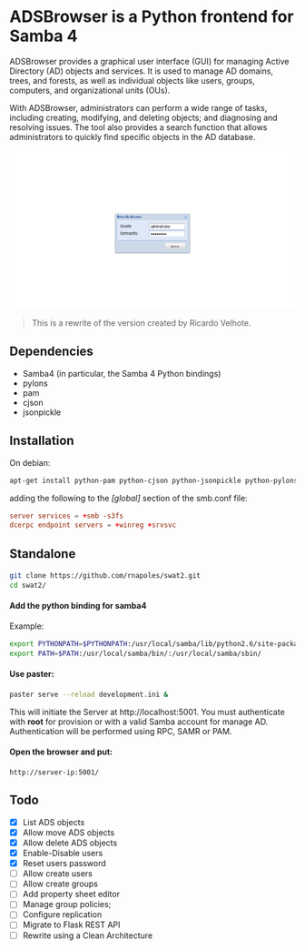 # ADSBrowser is a Python frontend for Samba 4

ADSBrowser provides a graphical user interface (GUI) for managing Active Directory (AD) objects
and services. It is used to manage AD domains, trees, and forests, as well
as individual objects like users, groups, computers, 
and organizational units (OUs). 

With ADSBrowser, administrators can perform a wide range of tasks, 
including creating, modifying, and deleting objects; and diagnosing and resolving issues. 
The tool also provides a search function that allows administrators to
quickly find specific objects in the AD database.


![Screenshot of ADSBrowser](ScreenShot/slideshow.gif)

> This is a rewrite of the version created by Ricardo Velhote.

## Dependencies

- Samba4 (in particular, the Samba 4 Python bindings)
- pylons
- pam
- cjson
- jsonpickle

## Installation

On debian:

```bash
apt-get install python-pam python-cjson python-jsonpickle python-pylons
```

adding the following to the *[global]* section of the smb.conf file:

```conf
server services = +smb -s3fs
dcerpc endpoint servers = +winreg +srvsvc
```

## Standalone

```bash
git clone https://github.com/rnapoles/swat2.git
cd swat2/
```

#### Add the python binding for samba4

Example:
```bash
export PYTHONPATH=$PYTHONPATH:/usr/local/samba/lib/python2.6/site-packages/
export PATH=$PATH:/usr/local/samba/bin/:/usr/local/samba/sbin/
```

#### Use paster:
```bash
paster serve --reload development.ini &
```

This will initiate the Server at http://localhost:5001. 
You must authenticate with **root** for provision or with 
a valid Samba account for manage AD. Authentication will be performed 
using RPC, SAMR or PAM. 

#### Open the browser and put: 
```
http://server-ip:5001/
```

## Todo
- [x] List ADS objects
- [x] Allow move ADS objects
- [x] Allow delete ADS objects
- [x] Enable-Disable users
- [x] Reset users password
- [ ] Allow create users
- [ ] Allow create groups
- [ ] Add property sheet editor
- [ ] Manage group policies;
- [ ] Configure replication
- [ ] Migrate to Flask REST API
- [ ] Rewrite using a Clean Architecture
